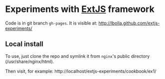 Experiments with [ExtJS](http://www.sencha.com/products/extjs/) framework
=========================================================================

Code is in git branch `gh-pages`.
It is visible at: http://lbolla.github.com/extjs-experiments/

Local install
-------------

To use, just clone the repo and symlink it from `nginx`'s public directory
(/usr/share/nginx/html).

Then visit, for example:
http://localhost/extjs-experiments/cookbook/ex1/
